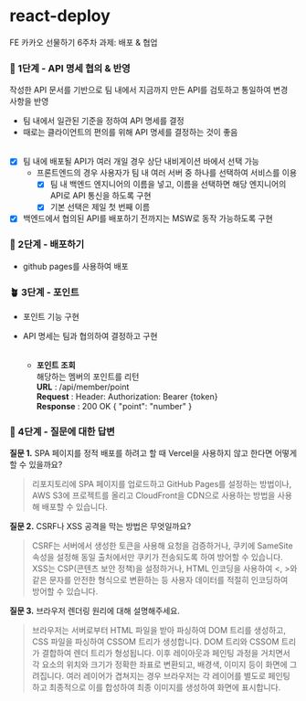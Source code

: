# react-deploy
FE 카카오 선물하기 6주차 과제: 배포 & 협업
### 🌱 1단계 - API 명세 협의 & 반영
작성한 API 문서를 기반으로 팀 내에서 지금까지 만든 API를 검토하고 통일하여 변경 사항을 반영
- 팀 내에서 일관된 기준을 정하여 API 명세를 결정
- 때로는 클라이언트의 편의를 위해 API 명세를 결정하는 것이 좋음
<br/><br/>
- [X] 팀 내에 배포될 API가 여러 개일 경우 상단 내비게이션 바에서 선택 가능
  - 프론트엔드의 경우 사용자가 팀 내 여러 서버 중 하나를 선택하여 서비스를 이용
    - [X] 팀 내 백엔드 엔지니어의 이름을 넣고, 이름을 선택하면 해당 엔지니어의 API로 API 통신을 하도록 구현
    - [X] 기본 선택은 제일 첫 번째 이름
- [X] 백엔드에서 협의된 API를 배포하기 전까지는 MSW로 동작 가능하도록 구현

### 🌿 2단계 - 배포하기
- github pages를 사용하여 배포

### 🪴 3단계 - 포인트
- 포인트 기능 구현
- API 명세는 팀과 협의하여 결정하고 구현<br><br>

  - **포인트 조회**<br>
    해당하는 멤버의 포인트를 리턴<br>
    **URL** : /api/member/point<br>
    **Request** : Header: Authorization: Bearer {token}<br>
    **Response** : 200 OK { "point": "number" }<br>

### 🌳 4단계 - 질문에 대한 답변
**질문 1.** SPA 페이지를 정적 배포를 하려고 할 때 Vercel을 사용하지 않고 한다면 어떻게 할 수 있을까요?

> 리포지토리에 SPA 페이지를 업로드하고 GitHub Pages를 설정하는 방법이나, AWS S3에 프로젝트를 올리고 CloudFront을 CDN으로 사용하는 방법을 사용해 배포할 수 있습니다.

**질문 2.** CSRF나 XSS 공격을 막는 방법은 무엇일까요?

> CSRF는 서버에서 생성한 토큰을 사용해 요청을 검증하거나, 쿠키에 SameSite 속성을 설정해 동일 출처에서만 쿠키가 전송되도록 하여 방어할 수 있습니다. XSS는 CSP(콘텐츠 보안 정책)을 설정하거나, HTML 인코딩을 사용하여 <, >와 같은 문자를 안전한 형식으로 변환하는 등 사용자 데이터를 적절히 인코딩하여 방어할 수 있습니다.

**질문 3.** 브라우저 렌더링 원리에 대해 설명해주세요.

> 브라우저는 서버로부터 HTML 파일을 받아 파싱하여 DOM 트리를 생성하고, CSS 파일을 파싱하여 CSSOM 트리가 생성합니다. DOM 트리와 CSSOM 트리가 결합하여 렌더 트리가 형성됩니다. 이후 레이아웃과 페인팅 과정을 거치면서 각 요소의 위치와 크기가 정확한 좌표로 변환되고, 배경색, 이미지 등이 화면에 그려집니다. 여러 레이어가 겹쳐지는 경우 브라우저는 각 레이어를 별도로 페인팅하고 최종적으로 이를 합성하여 최종 이미지를 생성하여 화면에 표시합니다.